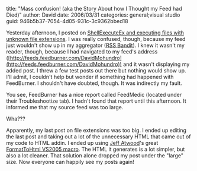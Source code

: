 
title: "Mass confusion! (aka the Story About how I Thought my Feed had Died)"
author: David
date: 2006/03/31
categories: general;visual studio
guid: 946b5b37-7054-4d05-931c-3c9362bbed18

Yesterday afternoon, I posted on [ShellExecuteEx and executing files with unknown file extensions](/blog/2006/03/31/opening-files-that-dont-have-associated-programs/). I was really confused, though, because my feed just wouldn't show up in my aggregator ([RSS Bandit](http://www.rssbandit.org)). I knew it wasn't my reader, though, because I had navigated to my feed's address ([http://feeds.feedburner.com/DavidMohundro](http://feeds.feedburner.com/DavidMohundro)) and it wasn't displaying my added post. I threw a few test posts out there but nothing would show up. I'll admit, I couldn't help but wonder if something had happened with FeedBurner. I shouldn't have doubted, though. It was indirectly my fault.

You see, FeedBurner has a nice report called FeedMedic (located under their Troubleshootize tab). I hadn't found that report until this afternoon. It informed me that my source feed was too large. 

Wha??? 

Apparently, my last post on file extensions was too big. I ended up editing the last post and taking out a lot of the unnecessary HTML that came out of my code to HTML addin. I ended up using [Jeff Atwood](http://www.codinghorror.com/blog/)'s great [FormatToHtml VS2005 macro](http://www.codinghorror.com/blog/archives/000429.html). The HTML it generates is a lot simpler, but also a lot cleaner. That solution alone dropped my post under the "large" size. Now everyone can happily see my posts again!


